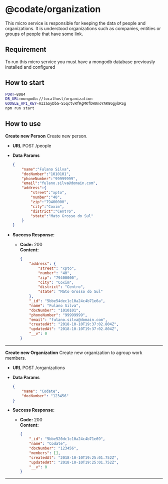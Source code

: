 # @codate/organization

This micro service is responsible for keeping the data of people and organizations. It is understood organizations such as companies, entities or groups of people that have some link.

## Requirement

To run this micro service you must have a mongodb database previously installed and configured


## How to start

```bash
PORT=8084
DB_URL=mongodb://localhost/organization
GOOGLE_API_KEY=AIzaSyDbG-S5qctvRfRgMKfbW0noYAK8GgybRSg
npm run start 

```

## How to use

**Create new Person**
    Create new person.

* **URL**
    POST /people

* **Data Params**
    
    ```json
    {
        "name":"Fulano Silva",
        "docNumber":"1010101",
        "phoneNumber":"99999999",
        "email":"fulano.silva@domain.com",
        "address":{
            "street":"xpto",
            "number":"40",
            "zip":"79400000",
            "city":"Coxim",
            "district":"Centro",
            "state":"Mato Grosso do Sul"
        }
    }
    ``` 
    
* **Success Response:**
    * **Code:** 200 <br />
    **Content:**
    
        ```json
        {
            "address": {
                "street": "xpto",
                "number": "40",
                "zip": "79400000",
                "city": "Coxim",
                "district": "Centro",
                "state": "Mato Grosso do Sul"
            },
            "_id": "5bbe54dec1c10a24c4b71e6a",
            "name": "Fulano Silva",
            "docNumber": "1010101",
            "phoneNumber": "99999999",
            "email": "fulano.silva@domain.com",
            "createdAt": "2018-10-10T19:37:02.804Z",
            "updatedAt": "2018-10-10T19:37:02.804Z",
            "__v": 0
        }
        ```
----

**Create new Organization**
    Create new organization to agroup work members.

* **URL**
    POST /organizations

* **Data Params**
    
    ```json
    {
        "name": "Codate",
        "docNumber": "123456"
    }
    ``` 
    
* **Success Response:**
    * **Code:** 200 <br />
    **Content:**
    
        ```json
        {
            "_id": "5bbe520dc1c10a24c4b71e69",
            "name": "Codate",
            "docNumber": "123456",
            "members": [],
            "createdAt": "2018-10-10T19:25:01.752Z",
            "updatedAt": "2018-10-10T19:25:01.752Z",
            "__v": 0
        }
        ```
----
